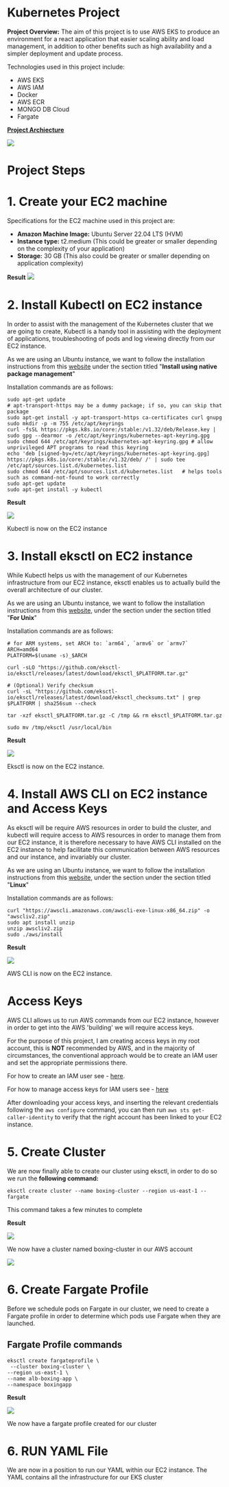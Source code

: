 # **Kubernetes Project**

**Project Overview:** The aim of this project is to use AWS EKS to produce an environment for a react application that easier scaling ability and load management, in addition to other benefits such as high availability and a simpler deployment and update process.

Technologies used in this project include:

- AWS EKS
- AWS IAM
- Docker
- AWS ECR
- MONGO DB Cloud
- Fargate

<ins>**Project Archiecture**<ins>

![](/assets/images/diagram-export-16-02-2025-10_35_25.png)

# **Project Steps**

# **1. Create your EC2 machine**

Specifications for the EC2 machine used in this project are:

   - **Amazon Machine Image:** Ubuntu Server 22.04 LTS (HVM)
   - **Instance type:** t2.medium (This could be greater or smaller depending on the complexity of your application)
   - **Storage:** 30 GB (This also could be greater or smaller depending on application complexity)
     
**Result**
![](/assets/images/Imagem1.jpg)

# **2. Install Kubectl on EC2 instance**

In order to assist with the management of the Kubernetes cluster that we are going to create, Kubectl is a handy tool in assisting with the deployment of applications, troubleshooting of pods and log viewing directly from our EC2 instance.

As we are using an Ubuntu instance, we want to follow the installation instructions from this [website](https://kubernetes.io/docs/tasks/tools/install-kubectl-linux/)
under the section titled "**Install using native package management**"

Installation commands are as follows:

```
sudo apt-get update
# apt-transport-https may be a dummy package; if so, you can skip that package
sudo apt-get install -y apt-transport-https ca-certificates curl gnupg
sudo mkdir -p -m 755 /etc/apt/keyrings
curl -fsSL https://pkgs.k8s.io/core:/stable:/v1.32/deb/Release.key | sudo gpg --dearmor -o /etc/apt/keyrings/kubernetes-apt-keyring.gpg
sudo chmod 644 /etc/apt/keyrings/kubernetes-apt-keyring.gpg # allow unprivileged APT programs to read this keyring
echo 'deb [signed-by=/etc/apt/keyrings/kubernetes-apt-keyring.gpg] https://pkgs.k8s.io/core:/stable:/v1.32/deb/ /' | sudo tee /etc/apt/sources.list.d/kubernetes.list
sudo chmod 644 /etc/apt/sources.list.d/kubernetes.list   # helps tools such as command-not-found to work correctly
sudo apt-get update
sudo apt-get install -y kubectl
```

**Result**

![](/assets/images/Imagem2.jpg)

Kubectl is now on the EC2 instance

# **3. Install eksctl on EC2 instance**

While Kubectl helps us with the management of our Kubernetes infrastructure from our EC2 instance, eksctl enables us to actually build the overall architecture of our cluster. 

As we are using an Ubuntu instance, we want to follow the installation instructions from this [website](https://eksctl.io/installation/), under the section under the section titled "**For Unix**"

Installation commands are as follows:

```
# for ARM systems, set ARCH to: `arm64`, `armv6` or `armv7`
ARCH=amd64
PLATFORM=$(uname -s)_$ARCH

curl -sLO "https://github.com/eksctl-io/eksctl/releases/latest/download/eksctl_$PLATFORM.tar.gz"

# (Optional) Verify checksum
curl -sL "https://github.com/eksctl-io/eksctl/releases/latest/download/eksctl_checksums.txt" | grep $PLATFORM | sha256sum --check

tar -xzf eksctl_$PLATFORM.tar.gz -C /tmp && rm eksctl_$PLATFORM.tar.gz

sudo mv /tmp/eksctl /usr/local/bin
```

**Result**

![](/assets/images/Imagem3.jpg)

Eksctl is now on the EC2 instance.

# **4. Install AWS CLI on EC2 instance and Access Keys**

As eksctl will be require AWS resources in order to build the cluster, and kubectl will require access to AWS resources in order to manage them from our EC2 instance, it is therefore necessary to have AWS CLI installed on the EC2 instance to help facilitate this communication between AWS resources and our instance, and invariably our cluster.

As we are using an Ubuntu instance, we want to follow the installation instructions from this [website](https://docs.aws.amazon.com/cli/latest/userguide/getting-started-install.html), under the section under the section titled "**Linux**"

Installation commands are as follows:

```
curl "https://awscli.amazonaws.com/awscli-exe-linux-x86_64.zip" -o "awscliv2.zip"
sudo apt install unzip
unzip awscliv2.zip
sudo ./aws/install
```

**Result**

![](/assets/images/Imagem4.jpg)

AWS CLI is now on the EC2 instance.

# **Access Keys**

AWS CLI allows us to run AWS commands from our EC2 instance, however in order to get into the AWS 'building' we will require access keys.

For the purpose of this project, I am creating access keys in my root account, this is **NOT** recommended by AWS, and in the majority of circumstances, the conventional approach would be to create an IAM user and set the appropriate permissions there. 

For how to create an IAM user see - [here](https://docs.aws.amazon.com/IAM/latest/UserGuide/id_users_create.html).

For how to manage access keys for IAM users see - [here](https://docs.aws.amazon.com/IAM/latest/UserGuide/id_credentials_access-keys.html)

After downloading your access keys, and inserting the relevant credentials following the ```aws configure``` command, you can then run ```aws sts get-caller-identity``` to verify that the right account has been linked to your EC2 instance.

# **5. Create Cluster**

We are now finally able to create our cluster using eksctl, in order to do so we run the **following command:**

```eksctl create cluster --name boxing-cluster --region us-east-1 --fargate```

This command takes a few minutes to complete 

**Result**

![](/assets/images/Imagem5.jpg)

We now have a cluster named boxing-cluster in our AWS account

![](/assets/images/Imagem6.jpg)

# **6. Create Fargate Profile**

Before we schedule pods on Fargate in our cluster, we need to create a Fargate profile in order to determine which pods use Fargate when they are launched. 

## Fargate Profile commands

```
eksctl create fargateprofile \
 --cluster boxing-cluster \
--region us-east-1 \
--name alb-boxing-app \
--namespace boxingapp
```
**Result**

![](/assets/images/Imagem7.jpg)

We now have a fargate profile created for our cluster

# **6. RUN YAML File**

We are now in a position to run our YAML within our EC2 instance. The YAML contains all the infrastructure for our EKS cluster

